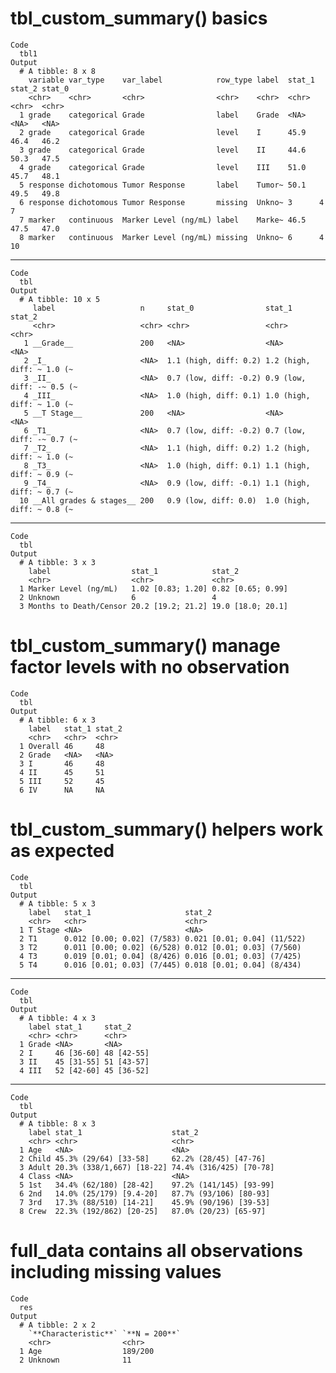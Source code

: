 # tbl_custom_summary() basics

    Code
      tbl1
    Output
      # A tibble: 8 x 8
        variable var_type    var_label            row_type label  stat_1 stat_2 stat_0
        <chr>    <chr>       <chr>                <chr>    <chr>  <chr>  <chr>  <chr> 
      1 grade    categorical Grade                label    Grade  <NA>   <NA>   <NA>  
      2 grade    categorical Grade                level    I      45.9   46.4   46.2  
      3 grade    categorical Grade                level    II     44.6   50.3   47.5  
      4 grade    categorical Grade                level    III    51.0   45.7   48.1  
      5 response dichotomous Tumor Response       label    Tumor~ 50.1   49.5   49.8  
      6 response dichotomous Tumor Response       missing  Unkno~ 3      4      7     
      7 marker   continuous  Marker Level (ng/mL) label    Marke~ 46.5   47.5   47.0  
      8 marker   continuous  Marker Level (ng/mL) missing  Unkno~ 6      4      10    

---

    Code
      tbl
    Output
      # A tibble: 10 x 5
         label                   n     stat_0                stat_1             stat_2
         <chr>                   <chr> <chr>                 <chr>              <chr> 
       1 __Grade__               200   <NA>                  <NA>               <NA>  
       2 _I_                     <NA>  1.1 (high, diff: 0.2) 1.2 (high, diff: ~ 1.0 (~
       3 _II_                    <NA>  0.7 (low, diff: -0.2) 0.9 (low, diff: -~ 0.5 (~
       4 _III_                   <NA>  1.0 (high, diff: 0.1) 1.0 (high, diff: ~ 1.0 (~
       5 __T Stage__             200   <NA>                  <NA>               <NA>  
       6 _T1_                    <NA>  0.7 (low, diff: -0.2) 0.7 (low, diff: -~ 0.7 (~
       7 _T2_                    <NA>  1.1 (high, diff: 0.2) 1.2 (high, diff: ~ 1.0 (~
       8 _T3_                    <NA>  1.0 (high, diff: 0.1) 1.1 (high, diff: ~ 0.9 (~
       9 _T4_                    <NA>  0.9 (low, diff: -0.1) 1.1 (high, diff: ~ 0.7 (~
      10 __All grades & stages__ 200   0.9 (low, diff: 0.0)  1.0 (high, diff: ~ 0.8 (~

---

    Code
      tbl
    Output
      # A tibble: 3 x 3
        label                  stat_1            stat_2           
        <chr>                  <chr>             <chr>            
      1 Marker Level (ng/mL)   1.02 [0.83; 1.20] 0.82 [0.65; 0.99]
      2 Unknown                6                 4                
      3 Months to Death/Censor 20.2 [19.2; 21.2] 19.0 [18.0; 20.1]

# tbl_custom_summary() manage factor levels with no observation

    Code
      tbl
    Output
      # A tibble: 6 x 3
        label   stat_1 stat_2
        <chr>   <chr>  <chr> 
      1 Overall 46     48    
      2 Grade   <NA>   <NA>  
      3 I       46     48    
      4 II      45     51    
      5 III     52     45    
      6 IV      NA     NA    

# tbl_custom_summary() helpers work as expected

    Code
      tbl
    Output
      # A tibble: 5 x 3
        label   stat_1                     stat_2                     
        <chr>   <chr>                      <chr>                      
      1 T Stage <NA>                       <NA>                       
      2 T1      0.012 [0.00; 0.02] (7/583) 0.021 [0.01; 0.04] (11/522)
      3 T2      0.011 [0.00; 0.02] (6/528) 0.012 [0.01; 0.03] (7/560) 
      4 T3      0.019 [0.01; 0.04] (8/426) 0.016 [0.01; 0.03] (7/425) 
      5 T4      0.016 [0.01; 0.03] (7/445) 0.018 [0.01; 0.04] (8/434) 

---

    Code
      tbl
    Output
      # A tibble: 4 x 3
        label stat_1     stat_2    
        <chr> <chr>      <chr>     
      1 Grade <NA>       <NA>      
      2 I     46 [36-60] 48 [42-55]
      3 II    45 [31-55] 51 [43-57]
      4 III   52 [42-60] 45 [36-52]

---

    Code
      tbl
    Output
      # A tibble: 8 x 3
        label stat_1                    stat_2                 
        <chr> <chr>                     <chr>                  
      1 Age   <NA>                      <NA>                   
      2 Child 45.3% (29/64) [33-58]     62.2% (28/45) [47-76]  
      3 Adult 20.3% (338/1,667) [18-22] 74.4% (316/425) [70-78]
      4 Class <NA>                      <NA>                   
      5 1st   34.4% (62/180) [28-42]    97.2% (141/145) [93-99]
      6 2nd   14.0% (25/179) [9.4-20]   87.7% (93/106) [80-93] 
      7 3rd   17.3% (88/510) [14-21]    45.9% (90/196) [39-53] 
      8 Crew  22.3% (192/862) [20-25]   87.0% (20/23) [65-97]  

# full_data contains all observations including missing values

    Code
      res
    Output
      # A tibble: 2 x 2
        `**Characteristic**` `**N = 200**`
        <chr>                <chr>        
      1 Age                  189/200      
      2 Unknown              11           

